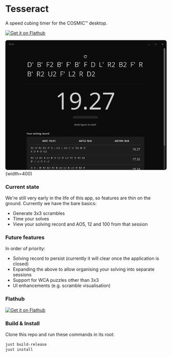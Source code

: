 # Tesseract

A speed cubing timer for the COSMIC™ desktop.

[![Get it on Flathub](https://flathub.org/api/badge?locale=en)](https://flathub.org/apps/uk.co.cappsy.Tesseract)

![A view of the Tesseract speed cubing app.](https://raw.githubusercontent.com/cappsyco/tesseract/main/resources/screenshot.png){width=400)

### Current state

We're still very early in the life of this app, so features are thin on the ground. Currently we have the bare basics:

- Generate 3x3 scrambles
- Time your solves
- View your solving record and AO5, 12 and 100 from that session

### Future features

In order of priority:

- Solving record to persist (currently it will clear once the application is closed)
- Expanding the above to allow organising your solving into separate sessions
- Support for WCA puzzles other than 3x3
- UI enhancements (e.g. scramble visualisation)

### Flathub

[![Get it on Flathub](https://flathub.org/api/badge?locale=en)](https://flathub.org/apps/uk.co.cappsy.Tesseract)

### Build & Install

Clone this repo and run these commands in its root:

```
just build-release
just install
```
